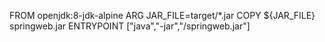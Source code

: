 FROM openjdk:8-jdk-alpine
ARG JAR_FILE=target/*.jar
COPY ${JAR_FILE} springweb.jar
ENTRYPOINT ["java","-jar","/springweb.jar"]
